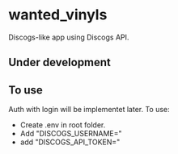 # wanted_vinyls

Discogs-like app using Discogs API.

## Under development

## To use

Auth with login will be implementet later.
To use:

- Create .env in root folder.
- Add "DISCOGS_USERNAME=<Your username>"
- add "DISCOGS_API_TOKEN=<Your token>"

